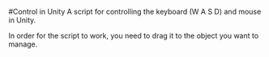 #Control in Unity
A script for controlling the keyboard (W A S D) and mouse in Unity.

In order for the script to work, you need to drag it to the object you want to manage.
